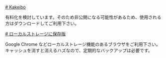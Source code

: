 [# Kakeibo](https://uni928.github.io/Kakeibo/)

有料化を検討しています。そのため非公開になる可能性があるため、使用される方はダウンロードしてご利用下さい。

[# ローカルストレージに保存版](https://uni928.github.io/Kakeibo/index2.html)

Google Chrome などローカルストレージ機能のあるブラウザをご利用下さい。
キャッシュを消すと消えるハズなので、定期的なバックアップは必要です。

